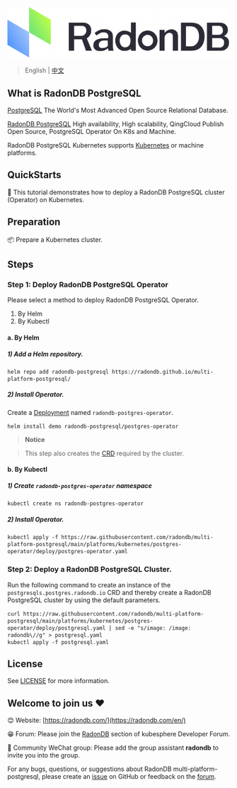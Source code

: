 ![LOGO](.document/images/logo_radondb.png)
 
> English | [中文](README_zh.md)

## What is RadonDB PostgreSQL

[PostgreSQL](https://www.postgresql.org/) The World's Most Advanced Open Source Relational Database.

[RadonDB PostgreSQL](https://github.com/radondb/multi-platform-postgresql) High availability, High scalability, QingCloud Publish Open Source, PostgreSQL Operator On K8s and Machine.

RadonDB PostgreSQL Kubernetes supports [Kubernetes](https://kubernetes.io) or machine platforms.

## QuickStarts

👀 This tutorial demonstrates how to deploy a RadonDB PostgreSQL cluster (Operator) on Kubernetes.

## Preparation

📦 Prepare a Kubernetes cluster.

## Steps

### Step 1: Deploy RadonDB PostgreSQL Operator

Please select a method to deploy RadonDB PostgreSQL Operator.
1. By Helm
2. By Kubectl

#### a. By Helm

##### 1) Add a Helm repository.

```plain
helm repo add radondb-postgresql https://radondb.github.io/multi-platform-postgresql/
```

##### 2) Install Operator.

Create a [Deployment](https://kubernetes.io/docs/concepts/workloads/controllers/deployment/) named `radondb-postgres-operator`.

```plain
helm install demo radondb-postgresql/postgres-operator
```
> **Notice**

> This step also creates the [CRD](https://kubernetes.io/docs/concepts/extend-kubernetes/api-extension/custom-resources/) required by the cluster.

#### b. By Kubectl

##### 1) Create `radondb-postgres-operator` namespace

```plain
kubectl create ns radondb-postgres-operator
```

##### 2) Install Operator.

```plain
kubectl apply -f https://raw.githubusercontent.com/radondb/multi-platform-postgresql/main/platforms/kubernetes/postgres-operator/deploy/postgres-operator.yaml
```

### Step 2: Deploy a RadonDB PostgreSQL Cluster.

Run the following command to create an instance of the `postgresqls.postgres.radondb.io` CRD and thereby create a RadonDB PostgreSQL cluster by using the default parameters.

```plain
curl https://raw.githubusercontent.com/radondb/multi-platform-postgresql/main/platforms/kubernetes/postgres-operator/deploy/postgresql.yaml | sed -e "s/image: /image: radondb\//g" > postgresql.yaml
kubectl apply -f postgresql.yaml
```

## License

See [LICENSE](License) for more information.

## Welcome to join us ❤️

😊 Website: [https://radondb.com/](https://radondb.com/en/)

😁 Forum: Please join the [RadonDB](https://kubesphere.com.cn/forum/t/RadonDB) section of kubesphere Developer Forum.

🦉 Community WeChat group: Please add the group assistant **radondb** to invite you into the group.

For any bugs, questions, or suggestions about RadonDB multi-platform-postgresql, please create an [issue](https://github.com/radondb/multi-platform-postgresql/issues) on GitHub or feedback on the [forum](https://kubesphere.com.cn/forum/t/RadonDB).

